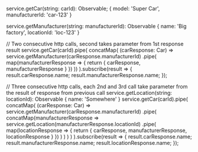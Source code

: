 service.getCar(string: carId): Observable<Car>;
{
  model: 'Super Car',
  manufacturerId: 'car-123'
}
  
service.getManufacturer(string: manufacturerId): Observable<Manufacturer>
{
  name: 'Big factory',
  locationId: 'loc-123'
}

// Two consecutive http calls, second takes parameter from 1st response result
service.getCar(carId).pipe(
  concatMap(
    (carResponse: Car) => service.getManufacturer(carResponse.manufacturerId)
      .pipe(
        map(manufacturerResponse => { return { carResponse, manufacturerResponse } })
  ))
).subscribe(result => {
  result.carResponse.name;
  result.manufacturerResponse.name;
});

// Three consecutive http calls, each 2nd and 3rd call take parameter from the result of response from previous call
service.getLocation(string: locationId): Observable<Location>
{
  name: 'Somewhere'
}
service.getCar(carId).pipe(
  concatMap(
    (carResponse: Car) => service.getManufacturer(carResponse.manufacturerId)
      .pipe(
        concatMap(manufacturerResponse => service.getLocation(manufacturerResponse.locationId)
          .pipe(
            map(locationResponse => { return { carResponse, manufacturerResponse, locationResponse } })
          )
        )
      )
  )
).subscribe(result => {
  result.carResponse.name;
  result.manufacturerResponse.name;
  result.locationResponse.name;
});

  

